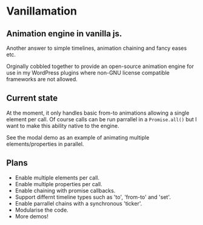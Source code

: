 # Vanillamation

## Animation engine in vanilla js.

Another answer to simple timelines, animation chaining and fancy eases etc.

Orginally cobbled together to provide an open-source animation engine for use in my WordPress
plugins where non-GNU license compatible frameworks are not allowed.

## Current state

At the moment, it only handles basic from-to animations allowing a single element per call. Of
course calls can be run parrallel in a `Promise.all()` but I want to make this ability native to the
engine.

See the modal demo as an example of animating multiple elements/properties in parallel.

## Plans

- Enable multiple elements per call.
- Enable multiple properties per call.
- Enable chaining with promise callbacks.
- Support differnt timeline types such as 'to', 'from-to' and 'set'.
- Enable parrallel chains with a synchronous 'ticker'.
- Modularise the code.
- More demos!